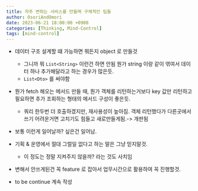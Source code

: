 ```yaml
---
title: 자주 변하는 서비스를 만들며 구체적인 팁들
author: OsoriAndOmori
date: 2023-06-21 18:00:00 +0900
categories: [Thinking, Mind-Control]
tags: [mind-control]
---
```


- 데이터 구조 설계할 떄 가능하면 뭐든지 object 로 만들것
  - 그니까 뭐 `List<String>` 이런건 하면 안됨 뭔가 string 이랑 같이 엮여서 데이터 하나 추가해달라고 하는 경우가 많은듯.
  - `List<Dto>` 를 써야함
- 뭔가 fetch 해오는 메서드 만들 때, 뭔가 객체를 리턴하는거보다 key 값만 리턴하고 필요하면 추가 조회하는 형태의 메서드 구성이 좋은듯.
  - 쿼리 한두번 더 호출하겠지만, 재사용성이 높아짐. 객체 리턴했다가 다른곳에서 쓰기 어려운거면 고치기도 힘들고 새로만들게됨.-> 개판됨
- 보통 이런게 일어날까? 싶은건 일어남.
- 기획 & 운영에서 절대 그럴일 없다고 하는 말은 그냥 믿지말것.
  - 이 정도는 정말 지켜주지 않을까? 라는 것도 사치임
- 변해서 안쓰게된건 꼭 feature 로 잡아서 업무시간으로 활용하여 꼭 진행할것.

- to be continue 계속 작성
